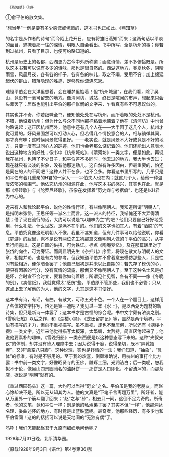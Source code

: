      《燕知草》①序 

   ①俞平伯的散文集。

   “想当年”一例是要有多少感慨或惋惜的，这本书也正如此。《燕知草》 

   的名字是从作者的诗句“而今陌上花开日，应有将雏旧燕知”而来；这两句话以平淡的面目，遮掩着那一往的深情，明眼人自会看出。书中所写，全是杭州的事；你若到过杭州，只看了目录，也便可约略知道的。 

   杭州是历史上的名都，西湖更为古今中外所称道；画意诗情，差不多俯拾既是。所以这本书若可以说有多少的诗味，那也是很自然的。西湖这地方，春夏秋冬，阴晴雨雪，风晨月夜，各有各的样子，各有各的味儿，取之不竭，受用不穷；加上绵延起伏的群山，错落隐现的胜迹，足够教你流连忘返。 

   难怪平伯会在大洋里想着，会在睡梦里惦着！但“杭州城里”，在我们看，除了吴山，竟没有一毫可留恋的地方。像清河坊，城站，终日是喧闻的市声，想起来只会头晕罢了；居然也能引出平伯的那样怅惘的文字来，乍看真有些不可思议似的。 

   其实也并不奇，你若细味全书，便知他处处在写杭州，而所着眼的处处不是杭州。不错，他惦着杭州；但为什么与众不同地那样粘着地惦着？他在《清河坊》中也曾约略说起；这正因杭州而外，他意中还有几个人在——大半因了这几个人，杭州才觉可爱的。好风景固然可以打动人心，但若得几个情投意合的人，相与徜徉其间，那才真有味；这时候风景觉得更好。——老实说，就是风景不大好或竟是不好的地方，只要一度有过同心人的踪迹，他们也会老那么惦记着的。他们还能出人意表地说出这种地方的好处；像书中《杭州城站》，《清河坊》一类文字，便是如此。再说我在杭州，也待了不少日子，和平伯差不多同时，他去过的地方，我大半也去过；现在就只有淡淡的影象，没有他那迷劲儿。这自然有许多因由，但最重要的，怕还是同在的人的不同吧？这种人并不在多，也不会多。你看这书里所写的，几乎只是和平伯有着几重亲的H君的一家人——平伯夫人也在内；就这几个人，给他一种温暖浓郁的氛围气。他依恋杭州的根源在此，他写这本书的感兴，其实也在此。就是那《塔砖歌》与《陀罗尼经歌》，虽像在发挥着“历史癖与考据癖”，也还是以H君为中心的。 

   近来有人和我论起平伯，说他的性情行径，有些像明朝人。我知道所谓“明朝人”，是指明末张岱，王思任等一派名士而言。这一派人的特征，我惭愧还不大弄得清楚；借了现在流行的话，大约可以说是“以趣味为主”的吧？他们只要自己好好地受用，什么礼法，什么世故，是满不在乎的。他们的文字也如其人，有着“洒脱”的气息。平伯究竟像这班明朝人不像，我虽不甚知道，但有几件事可以给他说明，你看《梦游》的跋里，岂不是说有两位先生猜那篇文像明朝人做的？平伯的高兴，从字里行间露出。这是自画的供招，可为铁证。标点《陶庵梦忆》，及在那篇跋里对于张岱的向往，可为旁证。而周启明先生《杂拌儿》序里，将现在散文与明朝人的文章，相提并论，也是有力的参考。但我知道平伯并不曾着意去模仿那些人，只是性习有些相近，便尔暗合罢了；他自己起初是并未以此自期的；若先存了模仿的心，便只有因袭的气分，没有真情的流露，那倒又不像明朝人了。至于这种名士风是好是坏，合时宜不合时宜，要看你如何着眼；所谓见仁见智，各有不同——像《冬晚的别》，《卖信纸》，我就觉得太“感伤”些。平伯原不管那些，我们也不必管；只从这点上去了解他的为人，他的文字，尤其是这本书便好。 

   这本书有诗，有谣，有曲，有散文，可称五光十色。一个人在一个题目上，这样用了各体的文字抒写，怕还是第一遭吧？我见过一本《水上》，是以西湖为题材的新诗集，但只是新诗一体罢了；这本书才是古怪的综合呢。书中文字颇有浓淡之别。《雪晚归船》以后之作，和《湖楼小撷》、《芝田留梦记》等，显然是两个境界。平伯有描写的才力，但向不重视描写。虽不重视，却也不至厌倦，所以还有《湖楼小撷》一类文字。近年来他觉得描写太板滞，太繁缛，太矜持，简直厌倦起来了；他说他要素朴的趣味。《雪晚归船》一类东西便是以这种意态写下来的。这种“夹叙夹议”的体制，却并没有堕入理障中去；因为说得干脆，说得亲切，既不“隔靴搔痒”，又非“悬空八只脚”。这种说理，实也是抒情的一法；我们知道，“抽象”，“具体”的标准，有时是不够用的。至于我的欢喜，倒颇难确说，用杭州的事打个比方罢：书中前一类文字，好像昭贤寺的玉佛，雕琢工细，光润洁白；后一类呢，恕我拟不于伦，像吴山四景园驰名的油酥饼——那饼是入口即化，不留渣滓的，而那茶店，据说是“明朝”就有的。 

   《重过西园码头》这一篇，大约可以当得“奇文”之名。平伯虽是我的老朋友，而赵心馀却决不是，所以无从知其为人。他的文真是“下笔千言离题万里”。所好者，能从万里外一个筋斗翻了回来；“赵”之与“孙”，相去只一间，这倒不足为奇的。所奇者，他的文笔，竟和平伯一样；别是他的私淑弟子罢？其实不但“一样”，他那洞达名理，委曲述怀的地方，有时竟是出蓝胜蓝呢。最奇者，他那些经历，有多少也和平伯雷同！这的的括括可以说是天地间的“无独有偶”了。 

   呜呼！我们怎能起赵君于九原而细细地问他呢？ 

   1928年7月31日晚，北平清华园。 

   （原载1928年9月3日《语丝》第4卷第36期） 

